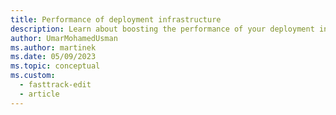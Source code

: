 ```yaml
---
title: Performance of deployment infrastructure
description: Learn about boosting the performance of your deployment infrastructure. Review the considerations about build times and human intervention.
author: UmarMohamedUsman
ms.author: martinek
ms.date: 05/09/2023
ms.topic: conceptual
ms.custom:
  - fasttrack-edit
  - article
---
```

